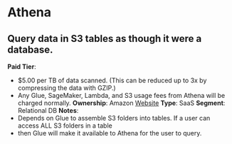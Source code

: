# Athena
## Query data in S3 tables as though it were a database.
**Paid Tier**: 
- $5.00 per TB of data scanned. (This can be reduced up to 3x by compressing the data with GZIP.)
- Any Glue, SageMaker, Lambda, and S3 usage fees from Athena will be charged normally.
**Ownership**: Amazon
[Website](https://aws.amazon.com/athena/)
**Type**: SaaS
**Segment**: Relational DB
**Notes**: 
- Depends on Glue to assemble S3 folders into tables. If a user can access ALL S3 folders in a table
- then Glue will make it available to Athena for the user to query.
